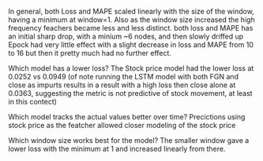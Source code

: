 In general, both Loss and MAPE scaled linearly with the size of the window, having a minimum at window=1.  Also as the window size increased the high frequency feachers became less and less distinct. 
both loss and MAPE has an initial sharp drop, with a minium ~6 nodes, and then slowly driffed up
Epock had very little effect with a slight decrease in loss and MAPE from 10 to 16 but then it pretty much had no further effect.  

Which model has a lower loss?
The Stock price model had the lower loss at 0.0252 vs 0.0949 (of note running the LSTM model with both FGN and close as impurts results in a result with a high loss then close alone at 0.0363, suggesting the metric is not predictive of stock movement, at least in this contect)

Which model tracks the actual values better over time?
Precictions using stock price as the featcher allowed closer modeling of the stock price 

Which window size works best for the model?
The smaller window gave a lower loss with the minimum at 1 and increased linearly from there.  